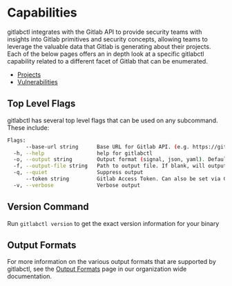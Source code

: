 # Capabilities

gitlabctl integrates with the Gitlab API to provide security teams with insights into Gitlab primitives and security concepts, allowing teams to leverage the valuable data that Gitlab is generating about their projects. Each of the below pages offers an in depth look at a specific gitlabctl capability related to a different facet of Gitlab that can be enumerated.

- [Projects](./projects.md)
- [Vulnerabilities](./vulnerabilities.md)

## Top Level Flags

gitlabctl has several top level flags that can be used on any subcommand. These include:

```bash
Flags:
      --base-url string      Base URL for Gitlab API. (e.g. https://gitlab.com/api/v4)
  -h, --help                 help for gitlabctl
  -o, --output string        Output format (signal, json, yaml). Default value is signal (default "signal")
  -f, --output-file string   Path to output file. If blank, will output to STDOUT
  -q, --quiet                Suppress output
      --token string         Gitlab Access Token. Can also be set via GITLAB_TOKEN environment variable
  -v, --verbose              Verbose output
```

## Version Command

Run `gitlabctl version` to get the exact version information for your binary

## Output Formats

For more information on the various output formats that are supported by gitlabctl, see the [Output Formats](https://method-security.github.io/docs/output.html) page in our organization wide documentation.
